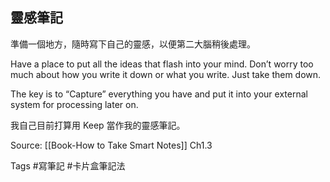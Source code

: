 ## 靈感筆記

準備一個地方，隨時寫下自己的靈感，以便第二大腦稍後處理。

Have a place to put all the ideas that flash into your mind. Don’t worry too much about how you write it down or what you write. Just take them down.

The key is to “Capture” everything you have and put it into your external system for processing later on.

我自己目前打算用 Keep 當作我的靈感筆記。

Source: [[Book-How to Take Smart Notes]] Ch1.3

Tags #寫筆記 #卡片盒筆記法